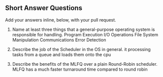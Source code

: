 ## Short Answer Questions

Add your answers inline, below, with your pull request.

1. Name at least three things that a general-purpose operating system is responsible for handling.
    Program Execution
    I/O Operations
    File System Manipulation
    Communications
    Error Detection

2. Describe the job of the Scheduler in the OS in general.
    it processing tasks from a queue and loads them onto the cpu

3. Describe the benefits of the MLFQ over a plain Round-Robin scheduler.
    MLFQ has a much faster turnaround time compared to round robin
